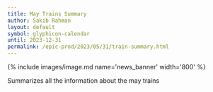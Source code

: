```yaml
---
title: May Trains Summary
author: Sakib Rahman
layout: default
symbol: glyphicon-calendar
until: 2023-12-31
permalink: /epic-prod/2023/05/31/train-summary.html
---
```

<p/>

{% include images/image.md name='news_banner' width='800' %}



Summarizes all the information about the may trains
